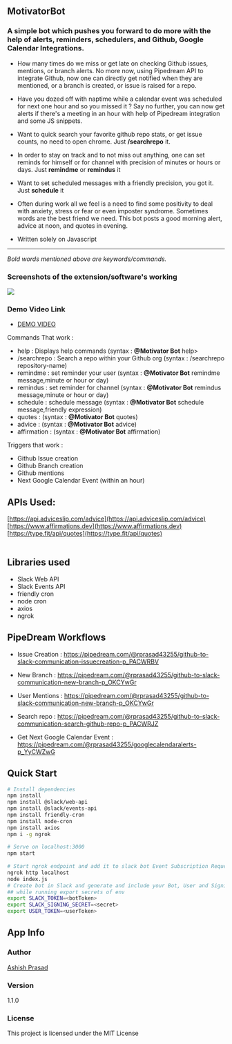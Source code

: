 
## MotivatorBot

### A simple bot which pushes you forward to do more with the help of alerts, reminders, schedulers, and Github, Google Calendar Integrations.

- How many times do we miss or get late on checking Github issues, mentions, or branch alerts. No more now, using Pipedream API to integrate Github, now one can directly get notified when they are mentioned, or a branch is created, or issue is raised for a repo.  

- Have you dozed off with naptime while a calendar event was scheduled for next one hour and so you missed it ? Say no further, you can now get alerts if there's a meeting in an hour with help of Pipedream integration and some JS snippets.

- Want to quick search your favorite github repo stats, or get issue counts, no need to open chrome. Just **/searchrepo** it. 

- In order to stay on track and to not miss out anything, one can set reminds for himself or for channel with precision of minutes or hours or days. Just **remindme** or **remindus** it

- Want to set scheduled messages with a friendly precision, you got it. Just **schedule** it

- Often during work all we feel is a need to find some positivity to deal with anxiety, stress or fear or even imposter syndrome. Sometimes words are the best friend we need. This bot posts a good morning alert, advice at noon, and quotes in evening. 

- Written solely on Javascript

<hr>
<p>

  _Bold words mentioned above are keywords/commands._  
</p>  

### Screenshots of the extension/software's working 
<img src="https://github.com/theprogrammedwords/Slack-extensions/blob/main/MotivationBot/Screenshot%202021-07-11%20at%2012.23.19%20PM.png">

### Demo Video Link
- [DEMO VIDEO](https://youtu.be/GFMnQXL8SBg)

Commands That work : 
- help : Displays help commands (syntax : **@Motivator Bot** help>
- /searchrepo : Search a repo within your Github org (syntax : /searchrepo repository-name)
- remindme : set reminder your user (syntax : **@Motivator Bot** remindme message,minute or hour or day)
- remindus : set reminder for channel (syntax : **@Motivator Bot** remindus message,minute or hour or day)
- schedule : schedule message (syntax : **@Motivator Bot** schedule message,friendly expression)
- quotes : (syntax : **@Motivator Bot** quotes)
- advice : (syntax : **@Motivator Bot** advice)
- affirmation : (syntax : **@Motivator Bot** affirmation)

Triggers that work : 
- Github Issue creation
- Github Branch creation
- Github mentions
- Next Google Calendar Event (within an hour)

## APIs Used:
[https://api.adviceslip.com/advice](https://api.adviceslip.com/advice) <br>
[https://www.affirmations.dev](https://www.affirmations.dev) <br>
[https://type.fit/api/quotes](https://type.fit/api/quotes) <br>
<br>

## Libraries used
- Slack Web API
- Slack Events API
- friendly cron
- node cron
- axios
- ngrok

## PipeDream Workflows 
- Issue Creation : 
https://pipedream.com/@rprasad43255/github-to-slack-communication-issuecreation-p_PACWRBV

- New Branch : 
https://pipedream.com/@rprasad43255/github-to-slack-communication-new-branch-p_OKCYwGr

- User Mentions : 
https://pipedream.com/@rprasad43255/github-to-slack-communication-new-branch-p_OKCYwGr
  
- Search repo : 
https://pipedream.com/@rprasad43255/github-to-slack-communication-search-github-repo-p_PACWRJZ
  
- Get Next Google Calendar Event : 
https://pipedream.com/@rprasad43255/googlecalendaralerts-p_YyCWZwG

## Quick Start

``` bash
# Install dependencies
npm install
npm install @slack/web-api
npm install @slack/events-api
npm install friendly-cron
npm install node-cron
npm install axios
npm i -g ngrok 
  
# Serve on localhost:3000
npm start
  
# Start ngrok endpoint and add it to slack bot Event Subscription Request URL  
ngrok http localhost   
node index.js
# Create bot in Slack and generate and include your Bot, User and Signing Secrets in .env
## while running export secrets of env
export SLACK_TOKEN=<botToken>
export SLACK_SIGNING_SECRET=<secret>
export USER_TOKEN=<userToken>
```

## App Info

### Author

[Ashish Prasad](https://www.polywork.com/ashishprasad)

### Version

1.1.0

### License

This project is licensed under the MIT License

